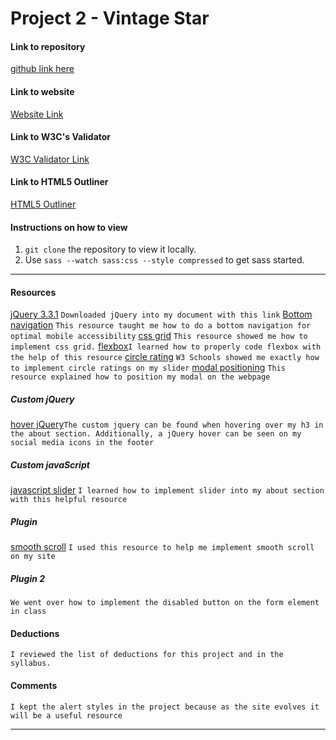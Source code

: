 # Project 2 - Vintage Star

#### Link to repository
[github link here](https://github.com/amyfangelo/project-2_part-2_angelo-amy)

#### Link to website
[Website Link](www.thisisyourwebsite.com)

#### Link to W3C's Validator
[W3C Validator Link](https://validator.w3.org/)

#### Link to HTML5 Outliner
[HTML5 Outliner](https://gsnedders.html5.org/outliner/)

#### Instructions on how to view
1. `git clone` the repository to view it locally.
2. Use `sass --watch sass:css --style compressed` to get sass started.

---

#### Resources
[jQuery 3.3.1](https://code.jquery.com/jquery-3.3.1.min.js)
`Downloaded jQuery into my document with this link`
[Bottom navigation](https://www.w3schools.com/howto/howto_css_bottom_nav.asp)
`This resource taught me how to do a bottom navigation for optimal mobile accessibility`
[css grid](https://css-tricks.com/snippets/css/complete-guide-grid/)
`This resource showed me how to implement css grid.`
[flexbox](https://flexbox.help/)`I learned how to properly code flexbox with the help of this resource`
[circle rating](https://www.w3schools.com/howto/howto_css_circles.asp)
`W3 Schools showed me exactly how to implement circle ratings on my slider`
[modal positioning](https://css-tricks.com/considerations-styling-modal/)
`This resource explained how to position my modal on the webpage`

##### Custom jQuery
[hover jQuery](https://www.w3schools.com/jquery/tryit.asp?filename=tryjquery_event_hover)`The custom jquery can be found when hovering over my h3 in the about section. Additionally, a jQuery hover can be seen on my social media icons in the footer`


##### Custom javaScript
[javascript slider](https://www.w3schools.com/howto/howto_js_slideshow.asp)
`I learned how to implement slider into my about section with this helpful resource`

##### Plugin
[smooth scroll](https://codepen.io/magglomag/pen/RPGgJG/)
`I used this resource to help me implement smooth scroll on my site`

##### Plugin 2
`We went over how to implement the disabled button on the form element in class`

#### Deductions
`I reviewed the list of deductions for this project and in the syllabus.`

#### Comments
`I kept the alert styles in the project because as the site evolves it will be a useful resource`



---
